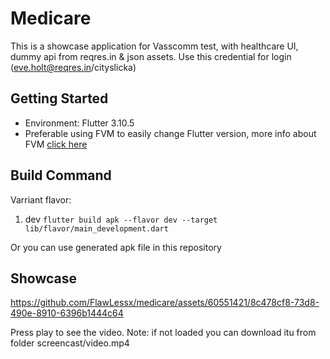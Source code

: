 # Medicare

This is a showcase application for Vasscomm test, with healthcare UI, dummy api from reqres.in & json assets.
Use this credential for login (eve.holt@reqres.in/cityslicka)

## Getting Started

- Environment: Flutter 3.10.5
- Preferable using FVM to easily change Flutter version, more info about FVM [click here](https://fvm.app/)

## Build Command

Varriant flavor:

1. dev `flutter build apk --flavor dev --target lib/flavor/main_development.dart`

Or you can use generated apk file in this repository

## Showcase

https://github.com/FlawLessx/medicare/assets/60551421/8c478cf8-73d8-490e-8910-6396b1444c64

Press play to see the video.
Note: if not loaded you can download itu from folder screencast/video.mp4
